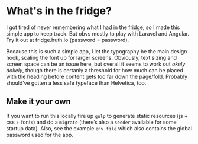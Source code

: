 # What's in the fridge?
I got tired of never remembering what I had in the fridge, so I made this simple app to keep track. But obvs mostly to play with Laravel and Angular. Try it out at fridge.huth.io (password = password).
 
Because this is such a simple app,  I let the typography be the main design hook, scaling the font up for larger screens. Obviously, text sizing and screen space can be an issue here, but overall it seems to work out *okely dokely*, though there is certanly a threshold for how much can be placed with the heading before content gets too far down the page/fold. Probably should’ve gotten a less safe typeface than Helvetica, too.

## Make it your own
If you want to run this locally fire up `gulp` to generate static resources (js + css + fonts) and do a `migrate` (there’s also a `seeder` available for some startup data). Also, see the example `env file` which also contains the global password used for the app. 

